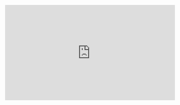 <iframe width="560" height="315" src="https://www.youtube.com/embed/L1JSLO5pwMg?si=_MX8yPPD_mKp22dM" title="YouTube video player" frameborder="0" allow="accelerometer; autoplay; clipboard-write; encrypted-media; gyroscope; picture-in-picture; web-share" referrerpolicy="strict-origin-when-cross-origin" allowfullscreen></iframe>
